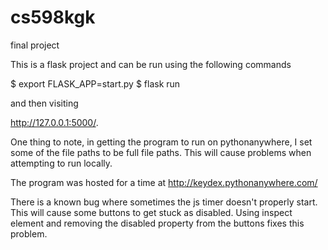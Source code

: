 # cs598kgk
final project

This is a flask project and can be run using the following commands

$ export FLASK_APP=start.py
$ flask run

and then visiting

http://127.0.0.1:5000/.

One thing to note, in getting the program to run on pythonanywhere, I set some of the file paths to be full file paths. This will cause problems when attempting to run locally.

The program was hosted for a time at http://keydex.pythonanywhere.com/

There is a known bug where sometimes the js timer doesn't properly start. This will cause some buttons to get stuck as disabled. Using inspect element and removing the disabled property from the buttons fixes this problem.
